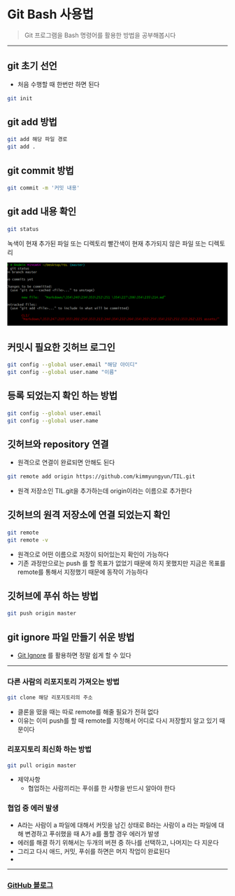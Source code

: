 # Git Bash 사용법

> Git 프로그램을 Bash 명령어를 활용한 방법을 공부해봅시다

<hr>

## git 초기 선언

- 처음 수행할 때 한번만 하면 된다

```bash
git init
```



## git add 방법

```bash
git add 해당 파일 경로
git add .
```



## git commit 방법

``` bash
git commit -m '커밋 내용'
```



## git add 내용 확인

```bash
git status
```

녹색이 현재 추가된 파일 또는 디렉토리
빨간색이 현재 추가되지 않은 파일 또는 디렉토리

![gitStatus](.\assets\gitStatus.PNG)

## 커밋시 필요한 깃허브 로그인

```bash
git config --global user.email "해당 아이디"
git config --global user.name "이름"
```



## 등록 되었는지 확인 하는 방법

```bash
git config --global user.email
git config --global user.name
```



## 깃허브와 repository 연결

- 원격으로 연결이 완료되면 안해도 된다

```bash
git remote add origin https://github.com/kimmyungyun/TIL.git
```

- 원격 저장소인 TIL.git을 추가하는데 origin이라는 이름으로 추가한다

## 깃허브의 원격 저장소에 연결 되었는지 확인

```bash
git remote
git remote -v
```

- 원격으로 어떤 이름으로 저장이 되어있는지 확인이 가능하다
- 기존 과정만으로는 push 를 할 목표가 없었기 때문에 하지 못했지만 지금은 목표를 remote를 통해서 지정했기 때문에 동작이 가능하다

## 깃허브에 푸쉬 하는 방법

```bash
git push origin master
```



## git ignore 파일 만들기 쉬운 방법

- [Git Ignore](gitignore.io) 를 활용하면 정말 쉽게 할 수 있다

<hr>

### 다른 사람의 리포지토리 가져오는 방법

```bash
git clone 해당 리포지토리의 주소
```

- 클론을 떴을 때는 따로 remote를 해줄 필요가 전혀 없다
- 이유는 이미 push를 할 때 remote를 지정해서 어디로 다시 저장할지 알고 있기 때문이다

### 리포지토리 최신화 하는 방법

```bash
git pull origin master
```

- 제약사항
  - 협업하는 사람끼리는 푸쉬를 한 사항을 반드시 알아야 한다



### 협업 중 에러 발생

- A라는 사람이 a 파일에 대해서 커밋을 남긴 상태로 B라는 사람이 a 라는 파일에 대해 변경하고 푸쉬했을 때 A가 a를 풀할 경우 에러가 발생
- 에러를 해결 하기 위해서는 두개의 버젼 중 하나를 선택하고, 나머지는 다 지운다
- 그리고 다시 애드, 커밋, 푸쉬를 하면은 머지 작업이 완료된다
- 

<hr>

### [GitHub 블로그](GitHub_Blog.md)